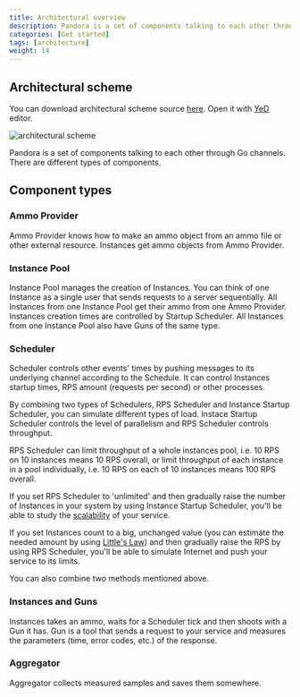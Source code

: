 ```yaml
---
title: Architectural overview
description: Pandora is a set of components talking to each other through Go channels. There are different types of components.
categories: [Get started]
tags: [architecture]
weight: 14
---
```


## Architectural scheme

You can download architectural scheme source [here](../../images/architecture.graphml).
Open it with [YeD](https://www.yworks.com/en/products/yfiles/yed/) editor.

![architectural scheme](../../images/architecture.png)

Pandora is a set of components talking to each other through Go channels. There are different types of components.

## Component types

### Ammo Provider

Ammo Provider knows how to make an ammo object from an ammo file or other external resource. Instances get ammo objects
from Ammo Provider.

### Instance Pool

Instance Pool manages the creation of Instances. You can think of one Instance as a single user that sends requests to a server sequentially. All Instances from one Instance Pool get their ammo from one Ammo Provider. Instances creation times are controlled by Startup Scheduler. All Instances from one Instance Pool also have Guns of the same type.

### Scheduler

Scheduler controls other events' times by pushing messages to its underlying channel according to the Schedule.
It can control Instances startup times, RPS amount (requests per second) or other processes.

By combining two types of Schedulers, RPS Scheduler and Instance Startup Scheduler, you can simulate different types of
load.
Instace Startup Scheduler controls the level of parallelism and RPS Scheduler controls throughput.

RPS Scheduler can limit throughput of a whole instances pool, i.e. 10 RPS on 10 instances means 10 RPS overall, or
limit throughput of each instance in a pool individually, i.e. 10 RPS on each of 10 instances means 100 RPS overall.

If you set RPS Scheduler to 'unlimited' and then gradually raise the number of Instances in your system by using
Instance
Startup Scheduler, you'll be able to study
the [scalability](http://www.perfdynamics.com/Manifesto/USLscalability.html)
of your service.

If you set Instances count to a big, unchanged value (you can estimate the needed amount by using
[Little's Law](https://en.wikipedia.org/wiki/Little%27s_law)) and then gradually raise the RPS by using RPS Scheduler,
you'll be able to simulate Internet and push your service to its limits.

You can also combine two methods mentioned above.

### Instances and Guns

Instances takes an ammo, waits for a Scheduler tick and then shoots with a Gun it has. Gun is a tool that sends
a request to your service and measures the parameters (time, error codes, etc.) of the response.

### Aggregator

Aggregator collects measured samples and saves them somewhere.
